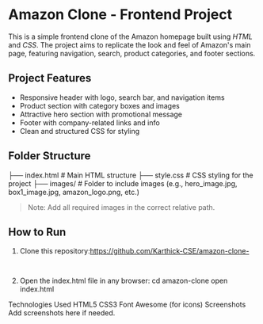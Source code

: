 # Amazon Clone - Frontend Project

This is a simple frontend clone of the Amazon homepage built using *HTML* and *CSS*. The project aims to replicate the look and feel of Amazon's main page, featuring navigation, search, product categories, and footer sections.

## Project Features

- Responsive header with logo, search bar, and navigation items
- Product section with category boxes and images
- Attractive hero section with promotional message
- Footer with company-related links and info
- Clean and structured CSS for styling

## Folder Structure

├── index.html         # Main HTML structure ├── style.css          # CSS styling for the project ├── images/            # Folder to include images (e.g., hero_image.jpg, box1_image.jpg, amazon_logo.png, etc.)

> Note: Add all required images in the correct relative path.

## How to Run

1. Clone this repository:https://github.com/Karthick-CSE/amazon-clone-
  
   ```bash 
  
2. Open the index.html file in any browser:
cd amazon-clone
open index.html

Technologies Used
HTML5
CSS3
Font Awesome (for icons)
Screenshots
Add screenshots here if needed.
